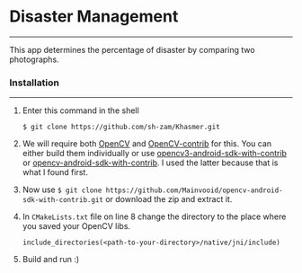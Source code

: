 # Disaster Management
___

This app determines the percentage of disaster by comparing two
photographs.

### Installation
___

1) Enter this command in the shell

    `$ git clone https://github.com/sh-zam/Khasmer.git`

2) We will require both [OpenCV](https://github.com/opencv/opencv) and [OpenCV-contrib](
https://github.com/opencv/opencv_contrib) for this. You can either build them individually
or use [opencv3-android-sdk-with-contrib](https://github.com/chaoyangnz/opencv3-android-sdk-with-contrib)
or [opencv-android-sdk-with-contrib](https://github.com/Mainvooid/opencv-android-sdk-with-contrib).
I used the latter because that is what I found first.

3) Now use `$ git clone https://github.com/Mainvooid/opencv-android-sdk-with-contrib.git` or download the zip
and extract it.

4) In `CMakeLists.txt` file on line 8 change the directory to the place where you saved your OpenCV libs.

    `include_directories(<path-to-your-directory>/native/jni/include)`

5) Build and run :)